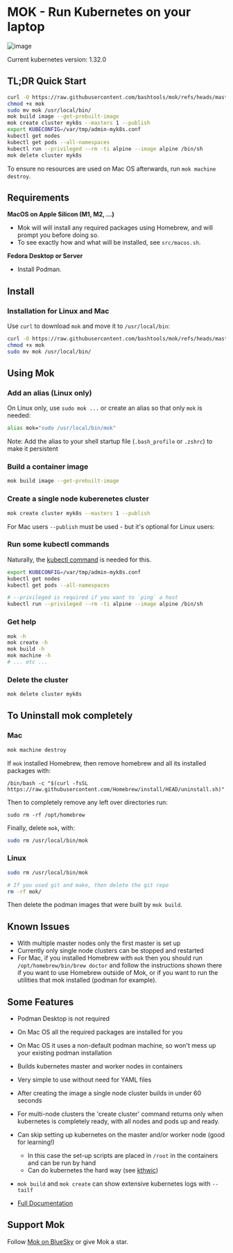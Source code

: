 # MOK - Run Kubernetes on your laptop

![image](https://github.com/user-attachments/assets/0750910e-d6da-4c65-92ea-f7bc64b116cc)


Current kubernetes version: 1.32.0

## TL;DR Quick Start

```bash
curl -O https://raw.githubusercontent.com/bashtools/mok/refs/heads/master/package/mok
chmod +x mok
sudo mv mok /usr/local/bin/
mok build image --get-prebuilt-image
mok create cluster myk8s --masters 1 --publish
export KUBECONFIG=/var/tmp/admin-myk8s.conf
kubectl get nodes
kubectl get pods --all-namespaces
kubectl run --privileged --rm -ti alpine --image alpine /bin/sh
mok delete cluster myk8s
```

To ensure no resources are used on Mac OS afterwards, run `mok machine destroy`.

## Requirements

**MacOS on Apple Silicon (M1, M2, ...)**
* Mok will will install any required packages using Homebrew, and will prompt you before doing so.
* To see exactly how and what will be installed, see `src/macos.sh`.

**Fedora Desktop or Server**
* Install Podman.

## Install

### Installation for Linux and Mac

Use `curl` to download `mok` and move it to `/usr/local/bin`:

```bash
curl -O https://raw.githubusercontent.com/bashtools/mok/refs/heads/master/package/mok
chmod +x mok
sudo mv mok /usr/local/bin/
```

## Using Mok

### Add an alias (Linux only)

On Linux only, use `sudo mok ...` or create an alias so that only `mok` is needed:

```bash
alias mok="sudo /usr/local/bin/mok"
```

Note: Add the alias to your shell startup file (`.bash_profile` or `.zshrc`) to make it persistent

### Build a container image

```bash
mok build image --get-prebuilt-image
```

### Create a single node kuberenetes cluster

```bash
mok create cluster myk8s --masters 1 --publish
```

For Mac users `--publish` must be used - but it's optional for Linux users:

### Run some kubectl commands

Naturally, the [kubectl command](https://kubernetes.io/docs/tasks/tools/) is needed for this.

```bash
export KUBECONFIG=/var/tmp/admin-myk8s.conf
kubectl get nodes
kubectl get pods --all-namespaces
```

```bash
# --privileged is required if you want to `ping` a host
kubectl run --privileged --rm -ti alpine --image alpine /bin/sh
```

### Get help

```bash
mok -h
mok create -h
mok build -h
mok machine -h
# ... etc ...
```

### Delete the cluster

```bash
mok delete cluster myk8s
```

## To Uninstall mok completely

### Mac

```bash
mok machine destroy
```

If `mok` installed Homebrew, then remove homebrew and all its installed packages with:

```
/bin/bash -c "$(curl -fsSL https://raw.githubusercontent.com/Homebrew/install/HEAD/uninstall.sh)"
```

Then to completely remove any left over directories run:

```
sudo rm -rf /opt/homebrew
```

Finally, delete `mok`, with:

```bash
sudo rm /usr/local/bin/mok
```

### Linux

```bash
sudo rm /usr/local/bin/mok

# If you used git and make, then delete the git repo
rm -rf mok/
```

Then delete the podman images that were built by `mok build`.

## Known Issues

* With multiple master nodes only the first master is set up
* Currently only single node clusters can be stopped and restarted
* For Mac, if you installed Homebrew with `mok` then you should run
  `/opt/homebrew/bin/brew doctor` and follow the instructions shown there if
  you want to use Homebrew outside of Mok, or if you want to run the utilities
  that mok installed (podman for example).

## Some Features

* Podman Desktop is not required
* On Mac OS all the required packages are installed for you
* On Mac OS it uses a non-default podman machine, so won't mess up your existing podman installation
* Builds kubernetes master and worker nodes in containers
* Very simple to use without need for YAML files
* After creating the image a single node cluster builds in under 60 seconds
* For multi-node clusters the 'create cluster' command returns only when kubernetes is completely ready, with all nodes and pods up and ready.
* Can skip setting up kubernetes on the master and/or worker node (good for learning!)
  * In this case the set-up scripts are placed in `/root` in the containers and can be run by hand
  * Can do kubernetes the hard way (see [kthwic](https://github.com/my-own-kind/kubernetes-the-hard-way-in-containers))
* `mok build` and `mok create` can show extensive kubernetes logs with `--tailf`

* [Full Documentation](https://github.com/bashtools/mokctl-docs/tree/master/docs)

## Support Mok

Follow [Mok on BlueSky](https://bsky.app/profile/github-mok.bsky.social) or give Mok a star.
